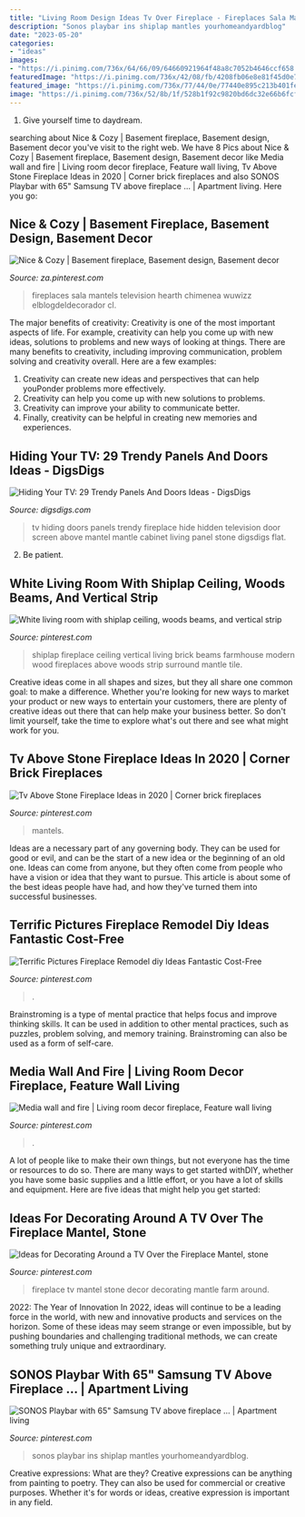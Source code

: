 ```yaml
---
title: "Living Room Design Ideas Tv Over Fireplace - Fireplaces Sala Mantels Television Hearth Chimenea Wuwizz Elblogdeldecorador Cl"
description: "Sonos playbar ins shiplap mantles yourhomeandyardblog"
date: "2023-05-20"
categories:
- "ideas"
images:
- "https://i.pinimg.com/736x/64/66/09/64660921964f48a8c7052b4646ccf658.jpg"
featuredImage: "https://i.pinimg.com/736x/42/08/fb/4208fb06e8e81f45d0e77c0c0e137c3a.jpg"
featured_image: "https://i.pinimg.com/736x/77/44/0e/77440e895c213b401fe3e490e08a1756.jpg"
image: "https://i.pinimg.com/736x/52/8b/1f/528b1f92c9820bd6dc32e66b6fcf25ed.jpg"
---
```



1. Give yourself time to daydream.

	

		
searching about Nice &amp; Cozy | Basement fireplace, Basement design, Basement decor you've visit to the right web. We have 8 Pics about Nice &amp; Cozy | Basement fireplace, Basement design, Basement decor like Media wall and fire | Living room decor fireplace, Feature wall living, Tv Above Stone Fireplace Ideas in 2020 | Corner brick fireplaces and also SONOS Playbar with 65&quot; Samsung TV above fireplace … | Apartment living. Here you go:
		
    
## Nice &amp; Cozy | Basement Fireplace, Basement Design, Basement Decor

<img loading=lazy src="https://i.pinimg.com/736x/c2/d2/6d/c2d26df12a4a33d9ccb0c5fc9ef43912--basement-fireplace-fireplace-wall.jpg" onerror="this.onerror=null;this.src='https://tse2.mm.bing.net/th?id=OIP.dAHTfuxsKuYfg-5lHE4hrgDgEs&amp;pid=15.1';" alt="Nice &amp; Cozy | Basement fireplace, Basement design, Basement decor">

_Source: za.pinterest.com_

>fireplaces sala mantels television hearth chimenea wuwizz elblogdeldecorador cl. 

	

The major benefits of creativity:
Creativity is one of the most important aspects of life. For example, creativity can help you come up with new ideas, solutions to problems and new ways of looking at things. There are many benefits to creativity, including improving communication, problem solving and creativity overall. Here are a few examples:
1) Creativity can create new ideas and perspectives that can help youPonder problems more effectively.
2) Creativity can help you come up with new solutions to problems.
3) Creativity can improve your ability to communicate better.
4) Finally, creativity can be helpful in creating new memories and experiences.

    
## Hiding Your TV: 29 Trendy Panels And Doors Ideas - DigsDigs

<img loading=lazy src="http://www.digsdigs.com/photos/hiding-your-tv-trendy-door-and-panels-ideas-26.jpg" onerror="this.onerror=null;this.src='https://tse3.mm.bing.net/th?id=OIP.V-OS93fePrzCP5Q159RRrgHaLH&amp;pid=15.1';" alt="Hiding Your TV: 29 Trendy Panels And Doors Ideas - DigsDigs">

_Source: digsdigs.com_

>tv hiding doors panels trendy fireplace hide hidden television door screen above mantel mantle cabinet living panel stone digsdigs flat. 

	

2. Be patient.

    
## White Living Room With Shiplap Ceiling, Woods Beams, And Vertical Strip

<img loading=lazy src="https://i.pinimg.com/736x/31/0c/74/310c749df950d947eef8a798c5d76d17--vertical-shiplap-fireplace-shiplap-ceiling.jpg" onerror="this.onerror=null;this.src='https://tse4.mm.bing.net/th?id=OIP.3mJ5K5qSppDrJXc7GkTjRwHaJ3&amp;pid=15.1';" alt="White living room with shiplap ceiling, woods beams, and vertical strip">

_Source: pinterest.com_

>shiplap fireplace ceiling vertical living brick beams farmhouse modern wood fireplaces above woods strip surround mantle tile. 

	

Creative ideas come in all shapes and sizes, but they all share one common goal: to make a difference. Whether you're looking for new ways to market your product or new ways to entertain your customers, there are plenty of creative ideas out there that can help make your business better. So don't limit yourself, take the time to explore what's out there and see what might work for you.

    
## Tv Above Stone Fireplace Ideas In 2020 | Corner Brick Fireplaces

<img loading=lazy src="https://i.pinimg.com/736x/64/66/09/64660921964f48a8c7052b4646ccf658.jpg" onerror="this.onerror=null;this.src='https://tse1.mm.bing.net/th?id=OIP.FsDuw7NXWmjnAozOnxyQ6AHaIi&amp;pid=15.1';" alt="Tv Above Stone Fireplace Ideas in 2020 | Corner brick fireplaces">

_Source: pinterest.com_

>mantels. 

	

Ideas are a necessary part of any governing body. They can be used for good or evil, and can be the start of a new idea or the beginning of an old one. Ideas can come from anyone, but they often come from people who have a vision or idea that they want to pursue. This article is about some of the best ideas people have had, and how they've turned them into successful businesses.

    
## Terrific Pictures Fireplace Remodel Diy Ideas Fantastic Cost-Free

<img loading=lazy src="https://i.pinimg.com/736x/0b/95/87/0b958727845fa704f03b0004d154be76.jpg" onerror="this.onerror=null;this.src='https://tse4.mm.bing.net/th?id=OIP.sGd0zZ2Y1SjrEn4Ecu4VVwHaNK&amp;pid=15.1';" alt="Terrific Pictures Fireplace Remodel diy Ideas Fantastic Cost-Free">

_Source: pinterest.com_

>. 

	

Brainstroming is a type of mental practice that helps focus and improve thinking skills. It can be used in addition to other mental practices, such as puzzles, problem solving, and memory training. Brainstroming can also be used as a form of self-care.

    
## Media Wall And Fire | Living Room Decor Fireplace, Feature Wall Living

<img loading=lazy src="https://i.pinimg.com/736x/42/08/fb/4208fb06e8e81f45d0e77c0c0e137c3a.jpg" onerror="this.onerror=null;this.src='https://tse4.mm.bing.net/th?id=OIP.zIsejtM7-1l3Z1qwpg8Q2AHaFj&amp;pid=15.1';" alt="Media wall and fire | Living room decor fireplace, Feature wall living">

_Source: pinterest.com_

>. 

	

A lot of people like to make their own things, but not everyone has the time or resources to do so. There are many ways to get started withDIY, whether you have some basic supplies and a little effort, or you have a lot of skills and equipment. Here are five ideas that might help you get started: 

    
## Ideas For Decorating Around A TV Over The Fireplace Mantel, Stone

<img loading=lazy src="https://i.pinimg.com/736x/77/44/0e/77440e895c213b401fe3e490e08a1756.jpg" onerror="this.onerror=null;this.src='https://tse1.mm.bing.net/th?id=OIP.kXUfeZFbSk9uN31CmFt0EAHaKX&amp;pid=15.1';" alt="Ideas for Decorating Around a TV Over the Fireplace Mantel, stone">

_Source: pinterest.com_

>fireplace tv mantel stone decor decorating mantle farm around. 

	

2022: The Year of Innovation
In 2022, ideas will continue to be a leading force in the world, with new and innovative products and services on the horizon. Some of these ideas may seem strange or even impossible, but by pushing boundaries and challenging traditional methods, we can create something truly unique and extraordinary.

    
## SONOS Playbar With 65&quot; Samsung TV Above Fireplace … | Apartment Living

<img loading=lazy src="https://i.pinimg.com/736x/52/8b/1f/528b1f92c9820bd6dc32e66b6fcf25ed.jpg" onerror="this.onerror=null;this.src='https://tse2.mm.bing.net/th?id=OIP.E-5hWxwi1D9pkIYafUOsMAHaJ3&amp;pid=15.1';" alt="SONOS Playbar with 65&quot; Samsung TV above fireplace … | Apartment living">

_Source: pinterest.com_

>sonos playbar ins shiplap mantles yourhomeandyardblog. 

	

Creative expressions: What are they?
Creative expressions can be anything from painting to poetry. They can also be used for commercial or creative purposes. Whether it's for words or ideas, creative expression is important in any field.

